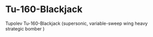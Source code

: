 # Tu-160-Blackjack
Tupolev Tu-160-Blackjack  (supersonic, variable-sweep wing heavy strategic bomber )
